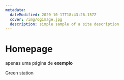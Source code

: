```yaml
---
metadata:
  dateModified: 2020-10-17T18:43:26.157Z
  cover: /img/ogimage.jpg
  description: simple sample of a site description
---
```

# Homepage

apenas uma página de **exemplo**

<p class="text-green-400">Green station</p>
